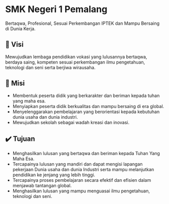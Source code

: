 # SMK Negeri 1 Pemalang

Bertaqwa, Profesional, Sesuai Perkembangan IPTEK dan Mampu Bersaing di Dunia Kerja.

## :dart: Visi

Mewujudkan lembaga pendidikan vokasi yang lulusannya bertaqwa, berdaya saing, kompeten sesuai perkembangan ilmu pengetahuan, teknologi dan seni serta berjiwa wirausaha.

## :rocket: Misi

- Membentuk peserta didik yang berkarakter dan beriman kepada tuhan yang maha esa.
- Menyiapkan peserta didik berkualitas dan mampu bersaing di era global.
- Menyelenggarakan pembelajaran yang berorientasi kepada kebutuhan dunia usaha dan dunia industri.
- Mewujudkan sekolah sebagai wadah kreasi dan inovasi.

## :heavy_check_mark: Tujuan

- Menghasilkan lulusan yang bertaqwa dan beriman kepada Tuhan Yang Maha Esa.
- Tercapainya lulusan yang mandiri dan dapat mengisi lapangan pekerjaan Dunia usaha dan dunia Industri serta mampu melanjutkan pendidikan ke jenjang yang lebih tinggi.
- Tercapainya proses pembelajaran secara efektif dan efisien dalam menjawab tantangan global.
- Menghasilkan lulusan yang mampu menguasai ilmu pengetahuan, teknologi dan seni.
